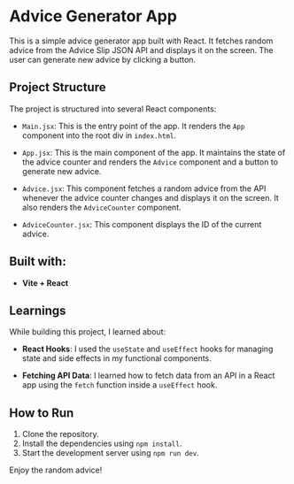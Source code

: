 # Advice Generator App

This is a simple advice generator app built with React. It fetches random advice from the Advice Slip JSON API and displays it on the screen. The user can generate new advice by clicking a button.

## Project Structure

The project is structured into several React components:

- `Main.jsx`: This is the entry point of the app. It renders the `App` component into the root div in `index.html`.

- `App.jsx`: This is the main component of the app. It maintains the state of the advice counter and renders the `Advice` component and a button to generate new advice.

- `Advice.jsx`: This component fetches a random advice from the API whenever the advice counter changes and displays it on the screen. It also renders the `AdviceCounter` component.

- `AdviceCounter.jsx`: This component displays the ID of the current advice.

## Built with:

- **Vite + React**

## Learnings

While building this project, I learned about:

- **React Hooks**: I used the `useState` and `useEffect` hooks for managing state and side effects in my functional components.

- **Fetching API Data**: I learned how to fetch data from an API in a React app using the `fetch` function inside a `useEffect` hook.

## How to Run

1. Clone the repository.
2. Install the dependencies using `npm install`.
3. Start the development server using `npm run dev`.

Enjoy the random advice!